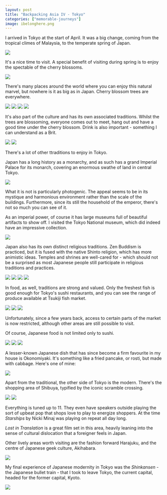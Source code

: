 ```yaml
---
layout: post
title: "Backpacking Asia IV - Tokyo"
categories: ["memorable-journeys"]
image: ibelonghere.png
---
```


I arrived in Tokyo at the start of April. It was a big change, coming from the tropical climes of Malaysia, to the temperate spring of Japan.

![](/img/japan/tokyo/1-spring.webp)

It's a nice time to visit. A special benefit of visiting during spring is to enjoy the spectable of the cherry blossoms.

![](/img/japan/tokyo/2-cherry-blossom.webp)

There's many places around the world where you can enjoy this natural marvel, but nowhere is it as big as in Japan. Cherry blossom trees are everywhere.

![](/img/japan/tokyo/3-blossom-everywhere-1.webp)
![](/img/japan/tokyo/3-blossom-everywhere-2.webp)
![](/img/japan/tokyo/3-blossom-everywhere-4.webp)
![](/img/japan/tokyo/3-blossom-everywhere-5.webp)

It's also part of the culture and has its own associated traditions. Whilst the trees are blossoming, everyone comes out to meet, hang out and have a good time under the cherry blossom. Drink is also important - something I can understand as a Brit.

![](/img/japan/tokyo/4-party-1.webp)
![](/img/japan/tokyo/4-party-2.webp)

There's a lot of other ttraditions to enjoy in Tokyo.

Japan has a long history as a monarchy, and as such has a grand Imperial Palace for its monarch, covering an enormous swathe of land in central Tokyo.

![](/img/japan/tokyo/5-palace.webp)

What it is not is particularly photogenic. The appeal seems to be in its mystique and harmonious environment rather than the scale of the buildings. Furthermore, since its still the household of the emperor, there's not so much you can see of it.

As an imperial power, of course it has large museums full of beautiful artifacts to show off. I visited the Tokyo National museum, which did indeed have an impressive collection.

![](/img/japan/tokyo/6-museum.webp)

Japan also has its own distinct religious traditions. Zen Buddism is practiced, but it is fused with the native Shinto religion, which has more animistic ideas. Temples and shrines are well-cared for - which should not be a surprised as most Japanese people still participate in religious traditions and practices.

![](/img/japan/tokyo/3-blossom-everywhere-3.webp)
![](/img/japan/tokyo/7-shrine-close.webp)
![](/img/japan/tokyo/7-shrine-wide.webp)
![](/img/japan/tokyo/7-procession.webp)

In food, as well, traditions are strong and valued. Only the freshest fish is good enough for Tokyo's sushi restaurants, and you can see the range of produce available at Tsukiji fish market.

![](/img/japan/tokyo/8-stall.webp)
![](/img/japan/tokyo/8-fish.webp)
![](/img/japan/tokyo/8-sushi.webp)

Unfortunately, since a few years back, access to certain parts of the market is now restricted, although other areas are still possible to visit.

Of course, Japanese food is not limited only to sushi.

![](/img/japan/tokyo/9-ramen.webp)
![](/img/japan/tokyo/9-meat-bowl.webp)
![](/img/japan/tokyo/9-skewers.webp)

A lesser-known Japanese dish that has since become a firm favourite in my house is Okonomiyaki. It's something like a fried pancake, or rosti, but made with cabbage. Here's one of mine:

![](/img/japan/tokyo/10-okonomiyaki.webp)

Apart from the traditional, the other side of Tokyo is the modern. There's the shopping area of Shibuya, typified by the iconic scramble crossing.

![](/img/japan/tokyo/11-crossing.webp)
![](/img/japan/tokyo/11-night.webp)

Everything is tuned up to 11. They even have speakers outside playing the sort of upbeat pop that shops love to play to energize shoppers. At the time *Starships* by Nicki Minaj was playing on repeat all day long.

*Lost in Translation* is a great film set in this area, heavily leaning into the sense of cultural dislocation that a foreigner feels in Japan.

Other lively areas worth visiting are the fashion forward Harajuku, and the centre of Japanese geek culture, Akihabara.

![](/img/japan/tokyo/12-taxi.webp)

My final experience of Japanese modernity in Tokyo was the *Shinkansen* - the Japanese bullet train - that I took to leave Tokyo, the current capital, headed for the former capital, Kyoto.

![](/img/japan/tokyo/13-shinkansen.webp)

